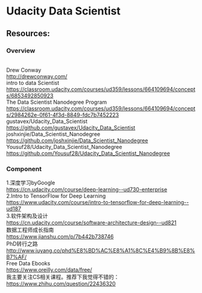 # Udacity Data Scientist
## Resources:
### Overview
<br>Drew Conway
<br>http://drewconway.com/
<br> intro to data Scientist
<br>https://classroom.udacity.com/courses/ud359/lessons/664109694/concepts/6853492850923
<br>The Data Scientist Nanodegree Program
<br>https://classroom.udacity.com/courses/ud359/lessons/664109694/concepts/2984262e-0f61-4f3d-8849-fdc7b7452223
<br>gustavex/Udacity_Data_Scientist
<br>https://github.com/gustavex/Udacity_Data_Scientist
<br>joshxinjie/Data_Scientist_Nanodegree
<br>https://github.com/joshxinjie/Data_Scientist_Nanodegree
<br>Yousuf28/Udacity_Data_Scientist_Nanodegree
<br>https://github.com/Yousuf28/Udacity_Data_Scientist_Nanodegree

### Component
1.深度学习byGoogle
<br>https://cn.udacity.com/course/deep-learning--ud730-enterprise
<br>2.Intro to TensorFlow for Deep Learning
<br>https://www.udacity.com/course/intro-to-tensorflow-for-deep-learning--ud187
<br>3.软件架构及设计
<br>https://cn.udacity.com/course/software-architecture-design--ud821
<br>数据工程师成长指南
<br>https://www.jianshu.com/p/7b442b738746
<br>PhD转行之路
<br>http://www.juyang.co/phd%E8%BD%AC%E8%A1%8C%E4%B9%8B%E8%B7%AF/
<br>Free Data Ebooks
<br>https://www.oreilly.com/data/free/
<br>我主要关注CS相关课程。推荐下我觉得不错的：
<br>https://www.zhihu.com/question/22436320

